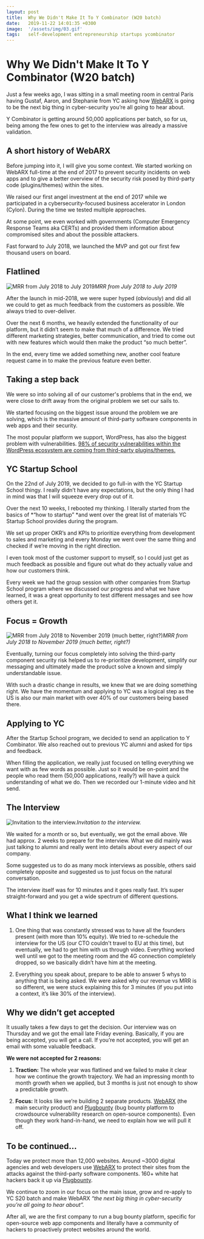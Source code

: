 ```yaml
---
layout: post
title:  Why We Didn't Make It To Y Combinator (W20 batch)
date:   2019-11-22 14:01:35 +0300
image:  '/assets/img/03.gif'
tags:   self-development entrepreneurship startups ycombinator
---
```



# Why We Didn't Make It To Y Combinator (W20 batch)

Just a few weeks ago, I was sitting in a small meeting room in central Paris having Gustaf, Aaron, and Stephanie from YC asking how [WebARX](https://www.webarxsecurity.com/) is going to be the next big thing in cyber-security you’re all going to hear about.

Y Combinator is getting around 50,000 applications per batch, so for us, being among the few ones to get to the interview was already a massive validation.

## A short history of WebARX

Before jumping into it, I will give you some context. We started working on WebARX full-time at the end of 2017 to prevent security incidents on web apps and to give a better overview of the security risk posed by third-party code (plugins/themes) within the sites.

We raised our first angel investment at the end of 2017 while we participated in a cybersecurity-focused business accelerator in London (Cylon). During the time we tested multiple approaches.

At some point, we even worked with governments (Computer Emergency Response Teams aka CERTs) and provided them information about compromised sites and about the possible attackers.

Fast forward to July 2018, we launched the MVP and got our first few thousand users on board.

## Flatlined

![MRR from July 2018 to July 2019](https://cdn-images-1.medium.com/max/4760/1*JxjmUHCBxc6He7dpwZb4dg.png)*MRR from July 2018 to July 2019*

After the launch in mid-2018, we were super hyped (obviously) and did all we could to get as much feedback from the customers as possible. We always tried to over-deliver.

Over the next 6 months, we heavily extended the functionality of our platform, but it didn’t seem to make that much of a difference. We tried different marketing strategies, better communication, and tried to come out with new features which would then make the product “so much better”.

In the end, every time we added something new, another cool feature request came in to make the previous feature even better.

## Taking a step back

We were so into solving all of our customer's problems that in the end, we were close to drift away from the original problem we set our sails to.

We started focusing on the biggest issue around the problem we are solving, which is the massive amount of third-party software components in web apps and their security.

The most popular platform we support, WordPress, has also the biggest problem with vulnerabilities. [98% of security vulnerabilities within the WordPress ecosystem are coming from third-party plugins/themes.](https://medium.com/@oliversild/third-party-components-the-largest-threat-to-web-security-23ac4714fd99)

## YC Startup School

On the 22nd of July 2019, we decided to go full-in with the YC Startup School thingy. I really didn’t have any expectations, but the only thing I had in mind was that I will squeeze every drop out of it.

Over the next 10 weeks, I rebooted my thinking. I literally started from the basics of *“how to startup” *and went over the great list of materials YC Startup School provides during the program.

We set up proper OKR’s and KPIs to prioritize everything from development to sales and marketing and every Monday we went over the same thing and checked if we’re moving in the right direction.

I even took most of the customer support to myself, so I could just get as much feedback as possible and figure out what do they actually value and how our customers think.

Every week we had the group session with other companies from Startup School program where we discussed our progress and what we have learned, it was a great opportunity to test different messages and see how others get it.

## Focus = Growth

![MRR from July 2018 to November 2019 (much better, right?)](https://cdn-images-1.medium.com/max/4844/1*_gCEVXhRBXRoyBHC3g9zmw.png)*MRR from July 2018 to November 2019 (much better, right?)*

Eventually, turning our focus completely into solving the third-party component security risk helped us to re-prioritize development, simplify our messaging and ultimately made the product solve a known and simply understandable issue.

With such a drastic change in results, we knew that we are doing something right. We have the momentum and applying to YC was a logical step as the US is also our main market with over 40% of our customers being based there.

## Applying to YC

After the Startup School program, we decided to send an application to Y Combinator. We also reached out to previous YC alumni and asked for tips and feedback.

When filling the application, we really just focused on telling everything we want with as few words as possible. Just so it would be on-point and the people who read them (50,000 applications, really?) will have a quick understanding of what we do. Then we recorded our 1-minute video and hit send.

## The Interview

![Invitation to the interview.](https://cdn-images-1.medium.com/max/3780/1*QNx0mfQXZdHdeNDASyVgjw.png)*Invitation to the interview.*

We waited for a month or so, but eventually, we got the email above. We had approx. 2 weeks to prepare for the interview. What we did mainly was just talking to alumni and really went into details about every aspect of our company.

Some suggested us to do as many mock interviews as possible, others said completely opposite and suggested us to just focus on the natural conversation.

The interview itself was for 10 minutes and it goes really fast. It’s super straight-forward and you get a wide spectrum of different questions.

## What I think we learned

1. One thing that was constantly stressed was to have all the founders present (with more than 10% equity). We tried to re-schedule the interview for the US (our CTO couldn't travel to EU at this time), but eventually, we had to get him with us through video. Everything worked well until we got to the meeting room and the 4G connection completely dropped, so we basically didn’t have him at the meeting.

1. Everything you speak about, prepare to be able to answer 5 whys to anything that is being asked. We were asked why our revenue vs MRR is so different, we were stuck explaining this for 3 minutes (if you put into a context, it’s like 30% of the interview).

## Why we didn’t get accepted

It usually takes a few days to get the decision. Our interview was on Thursday and we got the email late Friday evening. Basically, if you are being accepted, you will get a call. If you’re not accepted, you will get an email with some valuable feedback.

**We were not accepted for 2 reasons:**

1. **Traction:** The whole year was flatlined and we failed to make it clear how we continue the growth trajectory. We had an impressing month to month growth when we applied, but 3 months is just not enough to show a predictable growth.

1. **Focus:** It looks like we’re building 2 separate products. [WebARX](https://www.webarxsecurity.com/) (the main security product) and [Plugbounty](https://plugbounty.com) (bug bounty platform to crowdsource vulnerability research on open-source components). Even though they work hand-in-hand, we need to explain how we will pull it off.

## To be continued…

Today we protect more than 12,000 websites. Around ~3000 digital agencies and web developers use [WebARX](https://www.webarxsecurity.com/) to protect their sites from the attacks against the third-party software components. 160+ white hat hackers back it up via [Plugbounty](https://plugbounty.com/).

We continue to zoom in our focus on the main issue, grow and re-apply to YC S20 batch and make WebARX *“the next big thing in cyber-security you’re all going to hear about”.*

After all, we are the first company to run a bug bounty platform, specific for open-source web app components and literally have a community of hackers to proactively protect websites around the world.
